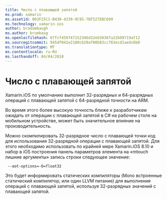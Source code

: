 ```yaml
---
title: Число с плавающей запятой
ms.prod: xamarin
ms.assetid: 003F25C1-B430-4339-9C95-7DF527EBC699
ms.technology: xamarin-ios
author: bradumbaugh
ms.author: brumbaug
ms.openlocfilehash: 67fcf459747152346d32eb5836fa22b99719af12
ms.sourcegitcommit: 945df041e2180cb20af08b83cc703ecd1aedc6b0
ms.translationtype: MT
ms.contentlocale: ru-RU
ms.lasthandoff: 04/04/2018
---
```

# <a name="floating-point"></a>Число с плавающей запятой

Xamarin.iOS по умолчанию выполнит 32-разрядных и 64-разрядных операций с плавающей запятой с 64-разрядной точности на ARM.  

Во время этого более высокую точность ближе к разработчикам ожидать от операции с плавающей запятой в C# на рабочем столе на мобильном устройстве, может быть значительное влияние на производительность.

Можно скомпилировать 32-разрядное число с плавающей точки код для использования 32-разрядной операции с плавающей запятой.  Для этого необходимо использовать по крайней мере Xamarin.iOS 8.10 и набор в iOS построения панель параметров элемента на «mtouch лишние аргументы» запись строки следующее значение:

     --aot-options=-O=float32

Это будет информировать статических компиляторы (Mono встроенные статический компилятор, или один LLVM питание) для выполнения операций с плавающей запятой, используя 32-разрядных значений с плавающей запятой.
